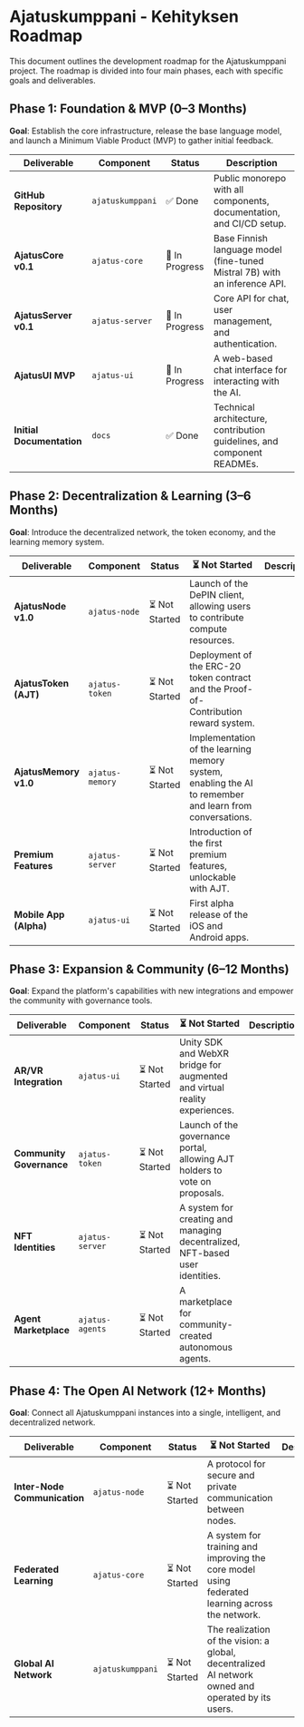 # Ajatuskumppani - Kehityksen Roadmap

This document outlines the development roadmap for the Ajatuskumppani project. The roadmap is divided into four main phases, each with specific goals and deliverables.

## Phase 1: Foundation & MVP (0–3 Months)

**Goal**: Establish the core infrastructure, release the base language model, and launch a Minimum Viable Product (MVP) to gather initial feedback.

| Deliverable | Component | Status | Description |
|---|---|---|---|
| **GitHub Repository** | `ajatuskumppani` | ✅ Done | Public monorepo with all components, documentation, and CI/CD setup. |
| **AjatusCore v0.1** | `ajatus-core` | 🚧 In Progress | Base Finnish language model (fine-tuned Mistral 7B) with an inference API. |
| **AjatusServer v0.1** | `ajatus-server` | 🚧 In Progress | Core API for chat, user management, and authentication. |
| **AjatusUI MVP** | `ajatus-ui` | 🚧 In Progress | A web-based chat interface for interacting with the AI. |
| **Initial Documentation** | `docs` | ✅ Done | Technical architecture, contribution guidelines, and component READMEs. |

## Phase 2: Decentralization & Learning (3–6 Months)

**Goal**: Introduce the decentralized network, the token economy, and the learning memory system.

| Deliverable | Component | Status | ⏳ Not Started | Description |
|---|---|---|---|---|
| **AjatusNode v1.0** | `ajatus-node` | ⏳ Not Started | Launch of the DePIN client, allowing users to contribute compute resources. |
| **AjatusToken (AJT)** | `ajatus-token` | ⏳ Not Started | Deployment of the ERC-20 token contract and the Proof-of-Contribution reward system. |
| **AjatusMemory v1.0** | `ajatus-memory` | ⏳ Not Started | Implementation of the learning memory system, enabling the AI to remember and learn from conversations. |
| **Premium Features** | `ajatus-server` | ⏳ Not Started | Introduction of the first premium features, unlockable with AJT. |
| **Mobile App (Alpha)** | `ajatus-ui` | ⏳ Not Started | First alpha release of the iOS and Android apps. |

## Phase 3: Expansion & Community (6–12 Months)

**Goal**: Expand the platform's capabilities with new integrations and empower the community with governance tools.

| Deliverable | Component | Status | ⏳ Not Started | Description |
|---|---|---|---|---|
| **AR/VR Integration** | `ajatus-ui` | ⏳ Not Started | Unity SDK and WebXR bridge for augmented and virtual reality experiences. |
| **Community Governance** | `ajatus-token` | ⏳ Not Started | Launch of the governance portal, allowing AJT holders to vote on proposals. |
| **NFT Identities** | `ajatus-server` | ⏳ Not Started | A system for creating and managing decentralized, NFT-based user identities. |
| **Agent Marketplace** | `ajatus-agents` | ⏳ Not Started | A marketplace for community-created autonomous agents. |

## Phase 4: The Open AI Network (12+ Months)

**Goal**: Connect all Ajatuskumppani instances into a single, intelligent, and decentralized network.

| Deliverable | Component | Status | ⏳ Not Started | Description |
|---|---|---|---|---|
| **Inter-Node Communication** | `ajatus-node` | ⏳ Not Started | A protocol for secure and private communication between nodes. |
| **Federated Learning** | `ajatus-core` | ⏳ Not Started | A system for training and improving the core model using federated learning across the network. |
| **Global AI Network** | `ajatuskumppani` | ⏳ Not Started | The realization of the vision: a global, decentralized AI network owned and operated by its users. |

